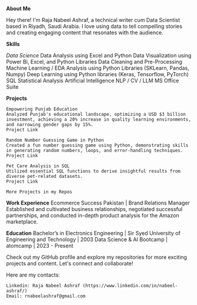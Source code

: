 **About Me**

Hey there! I'm Raja Nabeel Ashraf, a technical writer cum Data Scientist based in Riyadh, Saudi Arabia. I love using data to tell compelling stories and creating engaging content that resonates with the audience.

**Skills**

  _Data Science_
    Data Analysis using Excel and Python
    Data Visualization using Power Bi, Excel, and Python Libraries
    Data Cleaning and Pre-Processing
    Machine Learning / EDA Analysis using Python Libraries (SKLearn, Pandas, Numpy)
    Deep Learning using Python libraries (Keras, Tensorflow, PyTorch)
    SQL
    Statistical Analysis
    Artificial Intelligence
    NLP / CV / LLM
    MS Office Suite

**Projects**

    Empowering Punjab Education
    Analyzed Punjab's educational landscape, optimizing a USD $3 billion investment, achieving a 20% increase in quality learning environments, and narrowing gender gaps by 15%.
    Project Link

    Random Number Guessing Game in Python
    Created a fun number guessing game using Python, demonstrating skills in generating random numbers, loops, and error-handling techniques.
    Project Link

    Pet Care Analysis in SQL
    Utilized essential SQL functions to derive insightful results from diverse pet-related datasets.
    Project Link

    More Projects in my Repos

**Work Experience**
    Ecommerce Success Pakistan | Brand Relations Manager Established and cultivated business relationships, negotiated successful partnerships, and conducted in-depth product analysis for the Amazon marketplace.

**Education**
    Bachelor’s in Electronics Engineering | Sir Syed University of Engineering and Technology | 2003
    Data Science & AI Bootcamp | atomcamp | 2023 - Present

Check out my GitHub profile and explore my repositories for more exciting projects and content. Let's connect and collaborate!

Here are my contacts:

    Linkedin: Raja Nabeel Ashraf (https://www.linkedin.com/in/nabeel-ashraf/)
    Email: rnabeelashraf@gmail.com

<!---
NoblePrize/NoblePrize is a ✨ special ✨ repository because its `README.md` (this file) appears on your GitHub profile.
You can click the Preview link to take a look at your changes.
--->

